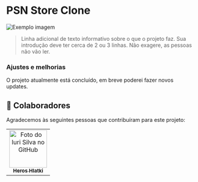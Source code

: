 # PSN Store Clone



<img src="https://media.licdn.com/dms/image/D4D22AQFbE9Niu16hHQ/feedshare-shrink_2048_1536/0/1693592411419?e=1696464000&v=beta&t=6luQ1v_ddmjvE-h2uBZZUHyvGkvr_c50sznWZyztXTQ" alt="Exemplo imagem">

> Linha adicional de texto informativo sobre o que o projeto faz. Sua introdução deve ter cerca de 2 ou 3 linhas. Não exagere, as pessoas não vão ler.

### Ajustes e melhorias

O projeto atualmente está concluído, em breve poderei fazer novos updates.




## 🤝 Colaboradores

Agradecemos às seguintes pessoas que contribuíram para este projeto:

<table>
  <tr>
    <td align="center">
      <a href="#">
        <img src="https://media.licdn.com/dms/image/D4D03AQFfB-MJmOTnag/profile-displayphoto-shrink_800_800/0/1693411671035?e=1698883200&v=beta&t=vHbkUnQa5OWhu9l65Y1Kfdw2XMmpmwtqQieUiftmsPs" width="100px;" alt="Foto do Iuri Silva no GitHub"/><br>
        <sub>
          <b>Heros Hlatki</b>
        </sub>
      </a>
    </td>
    
  </tr>
</table>

